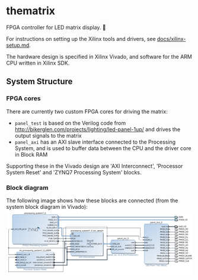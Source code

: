 # thematrix

FPGA controller for LED matrix display. :100:

For instructions on setting up the Xilinx tools and drivers, see [docs/xilinx-setup.md](docs/xilinx-setup.md).

The hardware design is specified in Xilinx Vivado, and software for the ARM CPU written in Xilinx SDK.



## System Structure

### FPGA cores
There are currently two custom FPGA cores for driving the matrix:
* `panel_test` is based on the Verilog code from http://bikerglen.com/projects/lighting/led-panel-1up/ and drives the output signals to the matrix
* `panel_axi` has an AXI slave interface connected to the Processing System, and is used to buffer data between the CPU and the driver core in Block RAM

Supporting these in the Vivado design are 'AXI Interconnect', 'Processor System Reset' and 'ZYNQ7 Processing System' blocks.


### Block diagram
The following image shows how these blocks are connected (from the system block diagram in Vivado):
![System block diagram](docs/block-diagram.png?raw=true)
